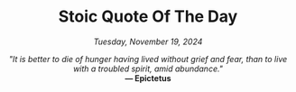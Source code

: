 <h1 align="center">Stoic Quote Of The Day</h1>

<p align="center"><em>Tuesday, November 19, 2024</em></p>

<p align="center">
  <em>"It is better to die of hunger having lived without grief and fear, than to live with a troubled spirit, amid abundance."</em><br>
  <strong>— Epictetus</strong>
</p>
